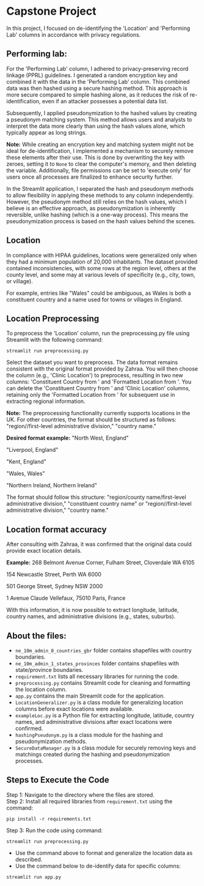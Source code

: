 # Capstone Project

In this project, I focused on de-identifying the 'Location' and 'Performing Lab' columns in accordance with privacy regulations.

## Performing lab:

For the 'Performing Lab' column, I adhered to privacy-preserving record linkage (PPRL) guidelines. I generated a random encryption key and combined it with the data in the 'Performing Lab' column. This combined data was then hashed using a secure hashing method. This approach is more secure compared to simple hashing alone, as it reduces the risk of re-identification, even if an attacker possesses a potential data list.

Subsequently, I applied pseudonymization to the hashed values by creating a pseudonym matching system. This method allows users and analysts to interpret the data more clearly than using the hash values alone, which typically appear as long strings.

**Note:** While creating an encryption key and matching system might not be ideal for de-identification, I implemented a mechanism to securely remove these elements after their use. This is done by overwriting the key with zeroes, setting it to `None` to clear the computer's memory, and then deleting the variable. Additionally, file permissions can be set to 'execute only' for users once all processes are finalized to enhance security further.

In the Streamlit application, I separated the hash and pseudonym methods to allow flexibility in applying these methods to any column independently. However, the pseudonym method still relies on the hash values, which I believe is an effective approach, as pseudonymization is inherently reversible, unlike hashing (which is a one-way process). This means the pseudonymization process is based on the hash values behind the scenes.

## Location

In compliance with HIPAA guidelines, locations were generalized only when they had a minimum population of 20,000 inhabitants. The dataset provided contained inconsistencies, with some rows at the region level, others at the county level, and some may at various levels of specificity (e.g., city, town, or village).

For example, entries like "Wales" could be ambiguous, as Wales is both a constituent country and a name used for towns or villages in England.

## Location Preprocessing

To preprocess the 'Location' column, run the preprocessing.py file using Streamlit with the following command:
```
streamlit run preprocessing.py
```
Select the dataset you want to preprocess. The data format remains consistent with the original format provided by Zahraa. You will then choose the column (e.g., 'Clinic Location') to preprocess, resulting in two new columns: 'Constituent Country from <Clinic Location>' and 'Formatted Location from <Clinic Location>'. You can delete the 'Constituent Country from <Clinic Location>' and 'Clinic Location' columns, retaining only the 'Formatted Location from <Clinic Location>' for subsequent use in extracting regional information.

**Note:** The preprocessing functionality currently supports locations in the UK. For other countries, the format should be structured as follows: "region//first-level administrative division," "country name."

**Desired format example:**
"North West, England"

"Liverpool, England"

"Kent, England"

"Wales, Wales"

"Northern Ireland, Northern Ireland"

The format should follow this structure: "region/county name/first-level administrative division," "constituent country name" or "region//first-level administrative division," "country name."

## Location format accuracy

After consulting with Zahraa, it was confirmed that the original data could provide exact location details.

**Example:**
268 Belmont Avenue Corner, Fulham Street, Cloverdale WA 6105

154 Newcastle Street, Perth WA 6000

501 George Street, Sydney NSW 2000

1 Avenue Claude Vellefaux, 75010 Paris, France

With this information, it is now possible to extract longitude, latitude, country names, and administrative divisions (e.g., states, suburbs). 


## About the files:
- `ne_10m_admin_0_countries_gbr` folder contains shapefiles with country boundaries.
- `ne_10m_admin_1_states_provinces` folder contains shapefiles with state/province boundaries.
- `requirement.txt` lists all necessary libraries for running the code.
- `preprocessing.py` contains Streamlit code for cleaning and formatting the location column.
- `app.py` contains the main Streamlit code for the application.
- `LocationGeneralizer.py` is a class module for generalizing location columns before exact locations were available.
- `exampleLoc.py` is a Python file for extracting longitude, latitude, country names, and administrative divisions after exact locations were confirmed.
-  `hashingPseudonym.py`  is a class module for the hashing and pseudonymization methods.
-  `SecureDataManager.py` is a class module for securely removing keys and matchings created during the hashing and pseudonymization processes.

## Steps to Execute the Code

Step 1: Navigate to the directory where the files are stored.  
Step 2: Install all required libraries from `requirement.txt` using the command:
```
pip install -r requirements.txt
```
Step 3: Run the code using command: 
```
streamlit run preprocessing.py
```
- Use the command above to format and generalize the location data as described.
- Use the command below to de-identify data for specific columns:
```
streamlit run app.py
```
